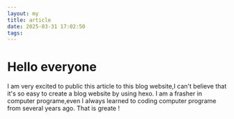 ```yaml
---
layout: my
title: article
date: 2025-03-31 17:02:50
tags:
---
```

# Hello everyone
I am very excited to public this article to this blog website,I can't believe that it's so easy to create a blog website by using hexo.
I am a frasher in computer programe,even I always learned to coding computer programe from several years ago.
That is greate !